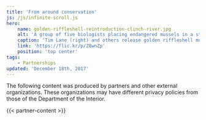 ```yaml
---
title: 'From around conservation'
js: /js/infinite-scroll.js
hero:
    name: golden-riffleshell-reintroduction-clinch-river.jpg
    alt: 'A group of five biologists placing endangered mussels in a streambed.'
    caption: 'Tim Lane (right) and others release golden riffleshell mussels into Indian Creek. Photo by Gary Peeples, USFWS.'
    link: 'https://flic.kr/p/Z8wnZp'
    position: 'top center'
tags:
    - Partnerships
updated: 'December 18th, 2017'
---
```


The following content was produced by partners and other external organizations. These organizations may have different privacy policies from those of the Department of the Interior.

{{< partner-content >}}

